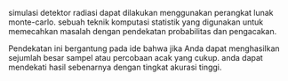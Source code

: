 simulasi detektor radiasi dapat dilakukan menggunakan perangkat lunak monte-carlo.  sebuah teknik komputasi statistik yang digunakan untuk memecahkan masalah dengan pendekatan probabilitas dan pengacakan.

Pendekatan ini bergantung pada ide bahwa jika Anda dapat menghasilkan sejumlah besar sampel atau percobaan acak yang cukup. anda dapat mendekati hasil sebenarnya dengan tingkat akurasi tinggi. 